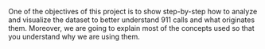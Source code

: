 One of the objectives of this project is to show step-by-step how to analyze and visualize the dataset to better understand 911 calls and what originates them. Moreover, we are going to explain most of the concepts used so that you understand why we are using them.

